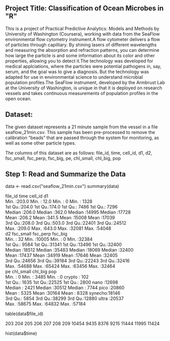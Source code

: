 Project Title: Classification of Ocean Microbes in "R"
-----------------------------------------------------

This is a project of Practical Predictive Analytics: Models and Methods by University of Washington (Coursera), working with data from the SeaFlow environmental flow cytometry instrument.A flow cytometer delivers a flow of particles through capilliary. By shining lasers of different wavelengths and measuring the absorption and refraction patterns, you can determine how large the particle is and some information about its color and other properties, allowing you to detect it.The technology was developed for medical applciations, where the particles were potential pathogens in, say, serum, and the goal was to give a diagnosis. But the technology was adapted for use in environmental science to understand microbial population profiles.The SeaFlow instrument, developed by the Armbrust Lab at the University of Washington, is unique in that it is deployed on research vessels and takes continuous measurements of population profiles in the open ocean.

Dataset:
-------

The given dataset represents a 21 minute sample from the vessel in a file seaflow_21min.csv. This sample has been pre-processed to remove the calibration “beads” that are passed through the system for monitoring, as well as some other particle types.

The columns of this dataset are as follows:
file_id, time, cell_id, d1, d2, fsc_small, fsc_perp, fsc_big, pe, chl_small, chl_big, pop

Step 1: Read and Summarize the Data 
-----------------------------------

data <- read.csv("seaflow_21min.csv")
summary(data)

   file_id           time          cell_id            d1       
 Min.   :203.0   Min.   : 12.0   Min.   :    0   Min.   : 1328  
 1st Qu.:204.0   1st Qu.:174.0   1st Qu.: 7486   1st Qu.: 7296  
 Median :206.0   Median :362.0   Median :14995   Median :17728  
 Mean   :206.2   Mean   :341.5   Mean   :15008   Mean   :17039  
 3rd Qu.:208.0   3rd Qu.:503.0   3rd Qu.:22401   3rd Qu.:24512  
 Max.   :209.0   Max.   :643.0   Max.   :32081   Max.   :54048  
       d2          fsc_small        fsc_perp        fsc_big     
 Min.   :   32   Min.   :10005   Min.   :    0   Min.   :32384  
 1st Qu.: 9584   1st Qu.:31341   1st Qu.:13496   1st Qu.:32400  
 Median :18512   Median :35483   Median :18069   Median :32400  
 Mean   :17437   Mean   :34919   Mean   :17646   Mean   :32405  
 3rd Qu.:24656   3rd Qu.:39184   3rd Qu.:22243   3rd Qu.:32416  
 Max.   :54688   Max.   :65424   Max.   :63456   Max.   :32464  
       pe          chl_small        chl_big           pop       
 Min.   :    0   Min.   : 3485   Min.   :    0   crypto :  102  
 1st Qu.: 1635   1st Qu.:22525   1st Qu.: 2800   nano   :12698  
 Median : 2421   Median :30512   Median : 7744   pico   :20860  
 Mean   : 5325   Mean   :30164   Mean   : 8328   synecho:18146  
 3rd Qu.: 5854   3rd Qu.:38299   3rd Qu.:12880   ultra  :20537  
 Max.   :58675   Max.   :64832   Max.   :57184                  


table(data$file_id)


  203   204   205   206   207   208   209 
10454  9435  8376  9215 11444 11995 11424 


hist(data$time)





